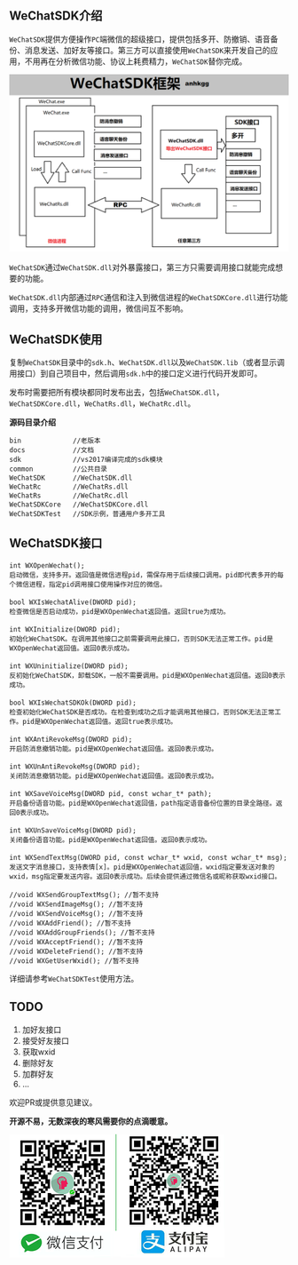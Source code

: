 ## WeChatSDK介绍

`WeChatSDK`提供方便操作`PC`端微信的超级接口，提供包括多开、防撤销、语音备份、消息发送、加好友等接口。第三方可以直接使用`WeChatSDK`来开发自己的应用，不用再在分析微信功能、协议上耗费精力，`WeChatSDK`替你完成。

![WeChatSDK框架](sdk.png)

`WeChatSDK`通过`WeChatSDK.dll`对外暴露接口，第三方只需要调用接口就能完成想要的功能。

`WeChatSDK.dll`内部通过`RPC`通信和注入到微信进程的`WeChatSDKCore.dll`进行功能调用，支持多开微信功能的调用，微信间互不影响。

## WeChatSDK使用

复制`WeChatSDK`目录中的`sdk.h`、`WeChatSDK.dll`以及`WeChatSDK.lib`（或者显示调用接口）到自己项目中，然后调用`sdk.h`中的接口定义进行代码开发即可。

发布时需要把所有模块都同时发布出去，包括`WeChatSDK.dll`，`WeChatSDKCore.dll`，`WeChatRs.dll`，`WeChatRc.dll`。

**源码目录介绍**

```
bin             //老版本
docs            //文档
sdk             //vs2017编译完成的sdk模块
common          //公共目录
WeChatSDK       //WeChatSDK.dll
WeChatRc        //WeChatRs.dll
WeChatRs        //WeChatRc.dll
WeChatSDKCore   //WeChatSDKCore.dll
WeChatSDKTest   //SDK示例，普通用户多开工具
```

## WeChatSDK接口

```
int WXOpenWechat();
启动微信，支持多开。返回值是微信进程pid，需保存用于后续接口调用。pid即代表多开的每个微信进程，指定pid调用接口使用操作对应的微信。

bool WXIsWechatAlive(DWORD pid);
检查微信是否启动成功，pid是WXOpenWechat返回值。返回true为成功。

int WXInitialize(DWORD pid);
初始化WeChatSDK。在调用其他接口之前需要调用此接口，否则SDK无法正常工作。pid是WXOpenWechat返回值。返回0表示成功。

int WXUninitialize(DWORD pid);
反初始化WeChatSDK，卸载SDK，一般不需要调用。pid是WXOpenWechat返回值。返回0表示成功。

bool WXIsWechatSDKOk(DWORD pid);
检查初始化WeChatSDK是否成功。在检查到成功之后才能调用其他接口，否则SDK无法正常工作。pid是WXOpenWechat返回值。返回true表示成功。

int WXAntiRevokeMsg(DWORD pid);
开启防消息撤销功能。pid是WXOpenWechat返回值。返回0表示成功。

int WXUnAntiRevokeMsg(DWORD pid);
关闭防消息撤销功能。pid是WXOpenWechat返回值。返回0表示成功。

int WXSaveVoiceMsg(DWORD pid, const wchar_t* path);
开启备份语音功能。pid是WXOpenWechat返回值，path指定语音备份位置的目录全路径。返回0表示成功。

int WXUnSaveVoiceMsg(DWORD pid);
关闭备份语音功能。pid是WXOpenWechat返回值。返回0表示成功。

int WXSendTextMsg(DWORD pid, const wchar_t* wxid, const wchar_t* msg);
发送文字消息接口，支持表情[x]。pid是WXOpenWechat返回值，wxid指定要发送对象的wxid，msg指定要发送内容。返回0表示成功。后续会提供通过微信名或昵称获取wxid接口。

//void WXSendGroupTextMsg(); //暂不支持
//void WXSendImageMsg(); //暂不支持
//void WXSendVoiceMsg(); //暂不支持
//void WXAddFriend(); //暂不支持
//void WXAddGroupFriends(); //暂不支持
//void WXAcceptFriend(); //暂不支持
//void WXDeleteFriend(); //暂不支持
//void WXGetUserWxid(); //暂不支持
```

详细请参考`WeChatSDKTest`使用方法。

## TODO

1. 加好友接口
2. 接受好友接口
3. 获取wxid
4. 删除好友
5. 加群好友
6. ...

欢迎PR或提供意见建议。

**开源不易，无数深夜的寒风需要你的点滴暖意。**

![img](pay.png)
